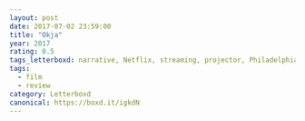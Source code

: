 ```yaml
---
layout: post 
date: 2017-07-02 23:59:00
title: "Okja"
year: 2017
rating: 0.5
tags_letterboxd: narrative, Netflix, streaming, projector, Philadelphia, Leah
tags:
  - film
  - review
category: Letterboxd
canonical: https://boxd.it/igkdN
---
```

